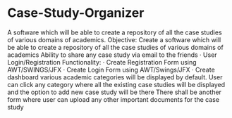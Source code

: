 # Case-Study-Organizer
A software which will be able to create a repository of all the case studies of various domains of academics.
Objective:
Create a software which will be able to create a repository of all the case
studies of various domains of academics
Ability to share any case study via email to the friends
· User Login/Registration
Functionality:
· Create Registration Form using AWT/SWINGS/JFX
· Create Login Form using AWT/Swings/JFX
· Create dashboard various academic categories will be displayed by default.
User can click any category where all the existing case studies will be displayed
and the option to add new case study will be there
There shall be another form where user can upload any other important documents
for the case study
